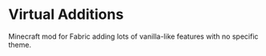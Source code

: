 # Virtual Additions
Minecraft mod for Fabric adding lots of vanilla-like features with no specific theme.
